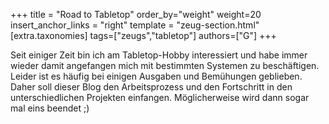 +++
title = "Road to Tabletop"
order_by="weight"
weight=20
insert_anchor_links = "right"
template = "zeug-section.html"
[extra.taxonomies]
tags=["zeugs","tabletop"]
authors=["G"]
+++

Seit einiger Zeit bin ich am Tabletop-Hobby interessiert und habe immer wieder damit angefangen mich mit bestimmten Systemen zu beschäftigen.
Leider ist es häufig bei einigen Ausgaben und Bemühungen geblieben. Daher soll dieser Blog den Arbeitsprozess und den Fortschritt in den unterschiedlichen Projekten einfangen.
Möglicherweise wird dann sogar mal eins beendet ;)
